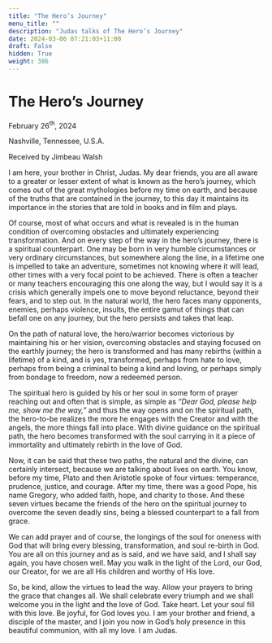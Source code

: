 ```yaml
---
title: "The Hero’s Journey"
menu_title: ""
description: "Judas talks of The Hero’s Journey"
date: 2024-03-06 07:21:03+11:00
draft: False
hidden: True
weight: 386
---
```

# The Hero’s Journey 

February 26<sup>th</sup>, 2024

Nashville, Tennessee, U.S.A.

Received by Jimbeau Walsh  

I am here, your brother in Christ, Judas. My dear friends, you are all aware to a greater or lesser extent of what is known as the hero’s journey, which comes out of the great mythologies before my time on earth, and because of the truths that are contained in the journey, to this day it maintains its importance in the stories that are told in books and in film and plays. 

Of course, most of what occurs and what is revealed is in the human condition of overcoming obstacles and ultimately experiencing transformation. And on every step of the way in the hero’s journey, there is a spiritual counterpart. One may be born in very humble circumstances or very ordinary circumstances, but somewhere along the line, in a lifetime one is impelled to take an adventure, sometimes not knowing where it will lead, other times with a very focal point to be achieved. There is often a teacher or many teachers encouraging this one along the way, but I would say it is a crisis which generally impels one to move beyond reluctance, beyond their fears, and to step out. In the natural world, the hero faces many opponents, enemies, perhaps violence, insults, the entire gamut of things that can befall one on any journey, but the hero persists and takes that leap.

On the path of natural love, the hero/warrior becomes victorious by maintaining his or her vision, overcoming obstacles and staying focused on the earthly journey; the hero is transformed and has many rebirths (within a lifetime) of a kind, and is yes, transformed, perhaps from hate to love, perhaps from being a criminal to being a kind and loving, or perhaps simply from bondage to freedom, now a redeemed person.

The spiritual hero is guided by his or her soul in some form of prayer reaching out and often that is simple, as simple as *“Dear God, please help me, show me the way,”* and thus the way opens and on the spiritual path, the hero-to-be realizes the more he engages with the Creator and with the angels, the more things fall into place.  With divine guidance on the spiritual path, the hero becomes transformed with the soul carrying in it a piece of immortality and ultimately rebirth in the love of God. 

Now, it can be said that these two paths, the natural and the divine, can certainly intersect, because we are talking about lives on earth. You know, before my time, Plato and then Aristotle spoke of four virtues: temperance, prudence, justice, and courage. After my time, there was a good Pope, his name Gregory, who added faith, hope, and charity to those. And these seven virtues became the friends of the hero on the spiritual journey to overcome the seven deadly sins, being a blessed counterpart to a fall from grace. 

We can add prayer and of course, the longings of the soul for oneness with God that will bring every blessing, transformation, and soul re-birth in God. You are all on this journey and as is said, and we have said, and I shall say again, you have chosen well. May you walk in the light of the Lord, our God, our Creator, for we are all His children and worthy of His love. 

So, be kind, allow the virtues to lead the way. Allow your prayers to bring the grace that changes all. We shall celebrate every triumph and we shall welcome you in the light and the love of God. Take heart. Let your soul fill with this love. Be joyful, for God loves you. I am your brother and friend, a disciple of the master, and I join you now in God’s holy presence in this beautiful communion, with all my love. I am Judas.
